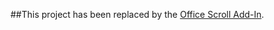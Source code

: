 ##This project has been replaced by the [Office Scroll Add-In](https://github.com/T800G/OfficeScroll).
